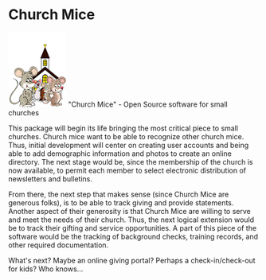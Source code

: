 # Church Mice
![Logo](https://github.com/ChrisLaforet/ChurchMice/blob/main/Images/ChurchMice150.png?raw=true) "Church Mice" - Open Source software for small churches

This package will begin its life bringing the most critical piece to small churches.  Church mice want to be able to recognize other church mice.  Thus, initial development will center on creating user accounts and being able to add demographic information and photos to create an online directory.  The next stage would be, since the membership of the church is now available, to permit each member to select electronic distribution of newsletters and bulletins.

From there, the next step that makes sense (since Church Mice are generous folks), is to be able to track giving and provide statements.  Another aspect of their generosity is that Church Mice are willing to serve and meet the needs of their church.  Thus, the next logical extension would be to track their gifting and service opportunities.  A part of this piece of the software would be the tracking of background checks, training records, and other required documentation.

What's next?  Maybe an online giving portal?  Perhaps a check-in/check-out for kids?  Who knows...
